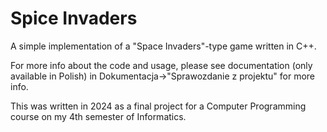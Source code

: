 # Spice Invaders

A simple implementation of a "Space Invaders"-type game written in C++. 

For more info about the code and usage, please see documentation (only available in Polish) in Dokumentacja->"Sprawozdanie z projektu" for more info.

This was written in 2024 as a final project for a Computer Programming course on my 4th semester of Informatics.
